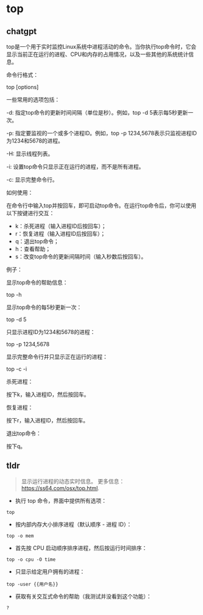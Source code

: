 # top 
## chatgpt 
top是一个用于实时监控Linux系统中进程活动的命令。当你执行top命令时，它会显示当前正在运行的进程、CPU和内存的占用情况，以及一些其他的系统统计信息。

命令行格式：

top [options]

一些常用的选项包括：

-d: 指定top命令的更新时间间隔（单位是秒）。例如，top -d 5表示每5秒更新一次。

-p: 指定要监视的一个或多个进程ID。例如，top -p 1234,5678表示只监视进程ID为1234和5678的进程。

-H: 显示线程列表。

-i: 设置top命令只显示正在运行的进程，而不是所有进程。

-c: 显示完整命令行。

如何使用：

在命令行中输入top并按回车，即可启动top命令。在运行top命令后，你可以使用以下按键进行交互：

- k：杀死进程（输入进程ID后按回车）；
- r：恢复进程（输入进程ID后按回车）；
- q：退出top命令；
- h：查看帮助；
- s：改变top命令的更新间隔时间（输入秒数后按回车）。

例子：

显示top命令的帮助信息：

top -h

显示top命令的每5秒更新一次：

top -d 5

只显示进程ID为1234和5678的进程：

top -p 1234,5678

显示完整命令行并只显示正在运行的进程：

top -c -i

杀死进程：

按下k，输入进程ID，然后按回车。

恢复进程：

按下r，输入进程ID，然后按回车。

退出top命令：

按下q。 

## tldr 
 
> 显示运行进程的动态实时信息。
> 更多信息：<https://ss64.com/osx/top.html>.

- 执行 top 命令，界面中提供所有选项：

`top`

- 按内部内存大小排序进程（默认顺序 - 进程 ID）：

`top -o mem`

- 首先按 CPU 启动顺序排序进程，然后按运行时间排序：

`top -o cpu -O time`

- 只显示给定用户拥有的进程：

`top -user {{用户名}}`

- 获取有关交互式命令的帮助（我测试并没看到这个功能）：

`?`
